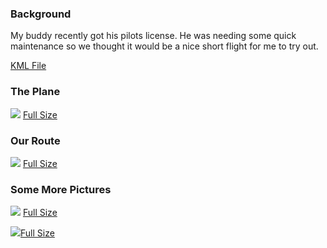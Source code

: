 ### Background

My buddy recently got his pilots license. He was needing some quick maintenance so we thought it would be a nice short flight for me to try out.

[KML File](https://storage.lkat.io/flight_1_track_log.kml)
### The Plane

![](https://ik.imagekit.io/lkat/blog/tr:q-20/first%20flight%20in%20private%20plane/PXL_20231026_122838095%20v2_f480JUnuH.jpg?updatedAt=1698452619592)
[Full Size](https://ik.imagekit.io/lkat/blog/first%20flight%20in%20private%20plane/PXL_20231026_122838095%20v2_f480JUnuH.jpg?updatedAt=1698452619592)

### Our Route

![](https://ik.imagekit.io/lkat/blog/tr:q-20/first%20flight%20in%20private%20plane/test%20geo%203_MHW4hUglI.jpg?updatedAt=1698451041437)
[Full Size](https://ik.imagekit.io/lkat/blog/first%20flight%20in%20private%20plane/test%20geo%203_MHW4hUglI.jpg?updatedAt=1698451041437)

### Some More Pictures

![](https://ik.imagekit.io/lkat/blog/tr:q-20/first%20flight%20in%20private%20plane/PXL_20231026_120514940_k2rHiryI8.jpg?updatedAt=1698452794795)
[Full Size](https://ik.imagekit.io/lkat/blog/first%20flight%20in%20private%20plane/PXL_20231026_120514940_k2rHiryI8.jpg?updatedAt=1698452794795)

![](https://ik.imagekit.io/lkat/blog/tr:q-20/first%20flight%20in%20private%20plane/PXL_20231026_115546479_RW5S5R3yr.jpg?updatedAt=1698452807738)[Full Size](https://ik.imagekit.io/lkat/blog/first%20flight%20in%20private%20plane/PXL_20231026_115546479_RW5S5R3yr.jpg?updatedAt=1698452807738)